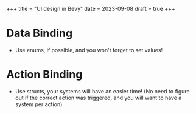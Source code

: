 +++
title = "UI design in Bevy"
date = 2023-09-08
draft = true
+++

# Data Binding
* Use enums, if possible, and you won't forget to set values!

# Action Binding
* Use structs, your systems will have an easier time! (No need to figure out if the correct action was triggered, and you will want to have a system per action)
